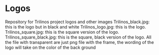 # Logos
Repository for Trilinos project logos and other images
Trilinos_black.jpg: this is the logo but in black and white
Trilinos_logo.jpg: this is the logo.
Trilinos_square.jpg: this is the square version of the logo.
Trilinos_square_black.jpg: this is the square, black version of the logo.
All the file with transparent are just png file with the frame, the wording of the logo will take on the color of the back ground
